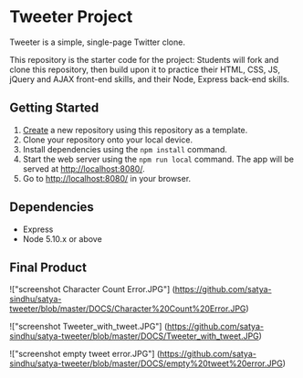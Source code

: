 # Tweeter Project

Tweeter is a simple, single-page Twitter clone.

This repository is the starter code for the project: Students will fork and clone this repository, then build upon it to practice their HTML, CSS, JS, jQuery and AJAX front-end skills, and their Node, Express back-end skills.

## Getting Started

1. [Create](https://docs.github.com/en/repositories/creating-and-managing-repositories/creating-a-repository-from-a-template) a new repository using this repository as a template.
2. Clone your repository onto your local device.
3. Install dependencies using the `npm install` command.
3. Start the web server using the `npm run local` command. The app will be served at <http://localhost:8080/>.
4. Go to <http://localhost:8080/> in your browser.

## Dependencies

- Express
- Node 5.10.x or above

## Final Product

!["screenshot Character Count Error.JPG"] (https://github.com/satya-sindhu/satya-tweeter/blob/master/DOCS/Character%20Count%20Error.JPG)

!["screenshot Tweeter_with_tweet.JPG"] (https://github.com/satya-sindhu/satya-tweeter/blob/master/DOCS/Tweeter_with_tweet.JPG)

!["screenshot empty tweet error.JPG"] (https://github.com/satya-sindhu/satya-tweeter/blob/master/DOCS/empty%20tweet%20error.JPG)

